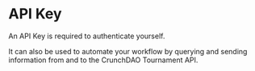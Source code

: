 # API Key

An API Key is required to authenticate yourself.

It can also be used to automate your workflow by querying and sending information from and to the CrunchDAO Tournament API.
